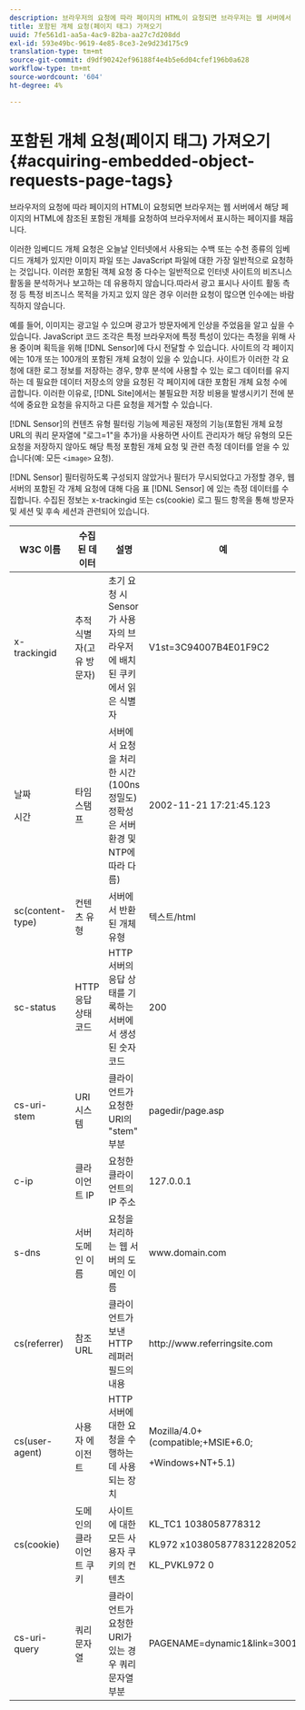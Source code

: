 ```yaml
---
description: 브라우저의 요청에 따라 페이지의 HTML이 요청되면 브라우저는 웹 서버에서 해당 페이지의 HTML에 참조된 포함된 개체를 요청하여 브라우저에서 표시하는 페이지를 채웁니다.
title: 포함된 개체 요청(페이지 태그) 가져오기
uuid: 7fe561d1-aa5a-4ac9-82ba-aa27c7d208dd
exl-id: 593e49bc-9619-4e85-8ce3-2e9d23d175c9
translation-type: tm+mt
source-git-commit: d9df90242ef96188f4e4b5e6d04cfef196b0a628
workflow-type: tm+mt
source-wordcount: '604'
ht-degree: 4%

---
```


# 포함된 개체 요청(페이지 태그) 가져오기{#acquiring-embedded-object-requests-page-tags}

브라우저의 요청에 따라 페이지의 HTML이 요청되면 브라우저는 웹 서버에서 해당 페이지의 HTML에 참조된 포함된 개체를 요청하여 브라우저에서 표시하는 페이지를 채웁니다.

이러한 임베디드 개체 요청은 오늘날 인터넷에서 사용되는 수백 또는 수천 종류의 임베디드 개체가 있지만 이미지 파일 또는 JavaScript 파일에 대한 가장 일반적으로 요청하는 것입니다. 이러한 포함된 객체 요청 중 다수는 일반적으로 인터넷 사이트의 비즈니스 활동을 분석하거나 보고하는 데 유용하지 않습니다.따라서 광고 표시나 사이트 활동 측정 등 특정 비즈니스 목적을 가지고 있지 않은 경우 이러한 요청이 많으면 인수에는 바람직하지 않습니다.

예를 들어, 이미지는 광고일 수 있으며 광고가 방문자에게 인상을 주었음을 알고 싶을 수 있습니다. JavaScript 코드 조각은 특정 브라우저에 특정 특성이 있다는 측정을 위해 사용 중이며 획득을 위해 [!DNL Sensor]에 다시 전달할 수 있습니다. 사이트의 각 페이지에는 10개 또는 100개의 포함된 개체 요청이 있을 수 있습니다. 사이트가 이러한 각 요청에 대한 로그 정보를 저장하는 경우, 향후 분석에 사용할 수 있는 로그 데이터를 유지하는 데 필요한 데이터 저장소의 양을 요청된 각 페이지에 대한 포함된 개체 요청 수에 곱합니다. 이러한 이유로, [!DNL Site]에서는 불필요한 저장 비용을 발생시키기 전에 분석에 중요한 요청을 유지하고 다른 요청을 제거할 수 있습니다.

[!DNL Sensor]의 컨텐츠 유형 필터링 기능에 제공된 재정의 기능(포함된 개체 요청 URL의 쿼리 문자열에 &quot;로그=1&quot;을 추가)을 사용하면 사이트 관리자가 해당 유형의 모든 요청을 저장하지 않아도 해당 특정 포함된 개체 요청 및 관련 측정 데이터를 얻을 수 있습니다(예: 모든 `<image>` 요청).

[!DNL Sensor] 필터링하도록 구성되지 않았거나 필터가 무시되었다고 가정할 경우, 웹 서버의 포함된 각 개체 요청에 대해 다음 표 [!DNL Sensor] 에 있는 측정 데이터를 수집합니다. 수집된 정보는 x-trackingid 또는 cs(cookie) 로그 필드 항목을 통해 방문자 및 세션 및 후속 세션과 관련되어 있습니다.

<table id="table_11BE08A798E743EC8E76F738F0CE5884"> 
 <thead> 
  <tr> 
   <th colname="col1" class="entry"> W3C 이름 </th> 
   <th colname="col2" class="entry"> 수집된 데이터 </th> 
   <th colname="col3" class="entry"> 설명 </th> 
   <th colname="col4" class="entry"> 예 </th> 
  </tr> 
 </thead>
 <tbody> 
  <tr> 
   <td colname="col1"> x-trackingid </td> 
   <td colname="col2"> 추적 식별자(고유 방문자) </td> 
   <td colname="col3"> 초기 요청 시 <span class="wintitle"> Sensor </span>가 사용자의 브라우저에 배치된 쿠키에서 읽은 식별자 </td> 
   <td colname="col4"> V1st=3C94007B4E01F9C2 </td> 
  </tr> 
  <tr> 
   <td colname="col1"> <p>날짜 </p> <p>시간 </p> </td> 
   <td colname="col2"> 타임스탬프 </td> 
   <td colname="col3"> 서버에서 요청을 처리한 시간(100ns 정밀도)정확성은 서버 환경 및 NTP에 따라 다름) </td> 
   <td colname="col4"> 2002-11-21 17:21:45.123 </td> 
  </tr> 
  <tr> 
   <td colname="col1"> sc(content-type) </td> 
   <td colname="col2"> 컨텐츠 유형 </td> 
   <td colname="col3"> 서버에서 반환된 개체 유형 </td> 
   <td colname="col4"> 텍스트/html </td> 
  </tr> 
  <tr> 
   <td colname="col1"> sc-status </td> 
   <td colname="col2"> HTTP 응답 상태 코드 </td> 
   <td colname="col3"> HTTP 서버의 응답 상태를 기록하는 서버에서 생성된 숫자 코드 </td> 
   <td colname="col4"> 200 </td> 
  </tr> 
  <tr> 
   <td colname="col1"> cs-uri-stem </td> 
   <td colname="col2"> URI 시스템 </td> 
   <td colname="col3"> 클라이언트가 요청한 URI의 "stem" 부분 </td> 
   <td colname="col4"> pagedir/page.asp </td> 
  </tr> 
  <tr> 
   <td colname="col1"> c-ip </td> 
   <td colname="col2"> 클라이언트 IP </td> 
   <td colname="col3"> 요청한 클라이언트의 IP 주소 </td> 
   <td colname="col4"> 127.0.0.1 </td> 
  </tr> 
  <tr> 
   <td colname="col1"> s-dns </td> 
   <td colname="col2"> 서버 도메인 이름 </td> 
   <td colname="col3"> 요청을 처리하는 웹 서버의 도메인 이름 </td> 
   <td colname="col4"> <span class="filepath"> www.domain.com  </span> </td> 
  </tr> 
  <tr> 
   <td colname="col1"> cs(referrer) </td> 
   <td colname="col2"> 참조 URL </td> 
   <td colname="col3"> 클라이언트가 보낸 HTTP 레퍼러 필드의 내용 </td> 
   <td colname="col4"> <span class="filepath"> http://www.referringsite.com  </span> </td> 
  </tr> 
  <tr> 
   <td colname="col1"> cs(user-agent) </td> 
   <td colname="col2"> 사용자 에이전트 </td> 
   <td colname="col3"> HTTP 서버에 대한 요청을 수행하는 데 사용되는 장치 </td> 
   <td colname="col4"> <p>Mozilla/4.0+(compatible;+MSIE+6.0; </p> <p>+Windows+NT+5.1) </p> </td> 
  </tr> 
  <tr> 
   <td colname="col1"> cs(cookie) </td> 
   <td colname="col2"> 도메인의 클라이언트 쿠키 </td> 
   <td colname="col3"> 사이트에 대한 모든 사용자 쿠키의 컨텐츠 </td> 
   <td colname="col4"> <p>KL_TC1 1038058778312 </p> <p>KL972 x1038058778312282052 </p> <p>KL_PVKL972 0 </p> </td> 
  </tr> 
  <tr> 
   <td colname="col1"> cs-uri-query </td> 
   <td colname="col2"> 쿼리 문자열 </td> 
   <td colname="col3"> 클라이언트가 요청한 URI가 있는 경우 쿼리 문자열 부분 </td> 
   <td colname="col4"> PAGENAME=dynamic1&amp;link=3001 </td> 
  </tr> 
 </tbody> 
</table>

